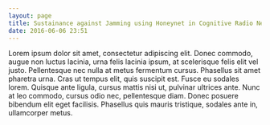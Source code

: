```yaml
---
layout: page
title: Sustainance against Jamming using Honeynet in Cognitive Radio Network
date: 2016-06-06 23:51
---
```


Lorem ipsum dolor sit amet, consectetur adipiscing elit. Donec commodo, 
augue non luctus lacinia, urna felis lacinia ipsum, at scelerisque felis elit 
vel justo. Pellentesque nec nulla at metus fermentum cursus. Phasellus sit
amet pharetra urna. Cras ut tempus elit, quis suscipit est. Fusce eu sodales lorem. 
Quisque ante ligula, cursus mattis nisi ut, pulvinar ultrices ante. Nunc at leo commodo, 
cursus odio nec, pellentesque diam. Donec posuere bibendum elit eget facilisis. Phasellus quis mauris tristique, 
sodales ante in, ullamcorper metus.
